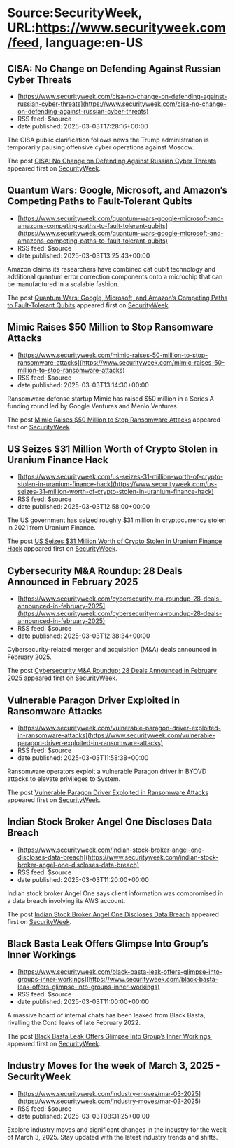 # Source:SecurityWeek, URL:https://www.securityweek.com/feed, language:en-US

## CISA: No Change on Defending Against Russian Cyber Threats
 - [https://www.securityweek.com/cisa-no-change-on-defending-against-russian-cyber-threats](https://www.securityweek.com/cisa-no-change-on-defending-against-russian-cyber-threats)
 - RSS feed: $source
 - date published: 2025-03-03T17:28:16+00:00

<p>The CISA public clarification follows news the Trump administration is temporarily pausing offensive cyber operations against Moscow.</p>
<p>The post <a href="https://www.securityweek.com/cisa-no-change-on-defending-against-russian-cyber-threats/">CISA: No Change on Defending Against Russian Cyber Threats</a> appeared first on <a href="https://www.securityweek.com">SecurityWeek</a>.</p>

## Quantum Wars: Google, Microsoft, and Amazon’s Competing Paths to Fault-Tolerant Qubits
 - [https://www.securityweek.com/quantum-wars-google-microsoft-and-amazons-competing-paths-to-fault-tolerant-qubits](https://www.securityweek.com/quantum-wars-google-microsoft-and-amazons-competing-paths-to-fault-tolerant-qubits)
 - RSS feed: $source
 - date published: 2025-03-03T13:25:43+00:00

<p>Amazon claims its researchers have combined cat qubit technology and additional quantum error correction components onto a microchip that can be manufactured in a scalable fashion.</p>
<p>The post <a href="https://www.securityweek.com/quantum-wars-google-microsoft-and-amazons-competing-paths-to-fault-tolerant-qubits/">Quantum Wars: Google, Microsoft, and Amazon’s Competing Paths to Fault-Tolerant Qubits</a> appeared first on <a href="https://www.securityweek.com">SecurityWeek</a>.</p>

## Mimic Raises $50 Million to Stop Ransomware Attacks
 - [https://www.securityweek.com/mimic-raises-50-million-to-stop-ransomware-attacks](https://www.securityweek.com/mimic-raises-50-million-to-stop-ransomware-attacks)
 - RSS feed: $source
 - date published: 2025-03-03T13:14:30+00:00

<p>Ransomware defense startup Mimic has raised $50 million in a Series A funding round led by Google Ventures and Menlo Ventures.</p>
<p>The post <a href="https://www.securityweek.com/mimic-raises-50-million-to-stop-ransomware-attacks/">Mimic Raises $50 Million to Stop Ransomware Attacks</a> appeared first on <a href="https://www.securityweek.com">SecurityWeek</a>.</p>

## US Seizes $31 Million Worth of Crypto Stolen in Uranium Finance Hack
 - [https://www.securityweek.com/us-seizes-31-million-worth-of-crypto-stolen-in-uranium-finance-hack](https://www.securityweek.com/us-seizes-31-million-worth-of-crypto-stolen-in-uranium-finance-hack)
 - RSS feed: $source
 - date published: 2025-03-03T12:58:00+00:00

<p>The US government has seized roughly $31 million in cryptocurrency stolen in 2021 from Uranium Finance.</p>
<p>The post <a href="https://www.securityweek.com/us-seizes-31-million-worth-of-crypto-stolen-in-uranium-finance-hack/">US Seizes $31 Million Worth of Crypto Stolen in Uranium Finance Hack</a> appeared first on <a href="https://www.securityweek.com">SecurityWeek</a>.</p>

## Cybersecurity M&A Roundup: 28 Deals Announced in February 2025
 - [https://www.securityweek.com/cybersecurity-ma-roundup-28-deals-announced-in-february-2025](https://www.securityweek.com/cybersecurity-ma-roundup-28-deals-announced-in-february-2025)
 - RSS feed: $source
 - date published: 2025-03-03T12:38:34+00:00

<p>Cybersecurity-related merger and acquisition (M&#038;A) deals announced in February 2025. </p>
<p>The post <a href="https://www.securityweek.com/cybersecurity-ma-roundup-28-deals-announced-in-february-2025/">Cybersecurity M&#038;A Roundup: 28 Deals Announced in February 2025</a> appeared first on <a href="https://www.securityweek.com">SecurityWeek</a>.</p>

## Vulnerable Paragon Driver Exploited in Ransomware Attacks
 - [https://www.securityweek.com/vulnerable-paragon-driver-exploited-in-ransomware-attacks](https://www.securityweek.com/vulnerable-paragon-driver-exploited-in-ransomware-attacks)
 - RSS feed: $source
 - date published: 2025-03-03T11:58:38+00:00

<p>Ransomware operators exploit a vulnerable Paragon driver in BYOVD attacks to elevate privileges to System.</p>
<p>The post <a href="https://www.securityweek.com/vulnerable-paragon-driver-exploited-in-ransomware-attacks/">Vulnerable Paragon Driver Exploited in Ransomware Attacks</a> appeared first on <a href="https://www.securityweek.com">SecurityWeek</a>.</p>

## Indian Stock Broker Angel One Discloses Data Breach
 - [https://www.securityweek.com/indian-stock-broker-angel-one-discloses-data-breach](https://www.securityweek.com/indian-stock-broker-angel-one-discloses-data-breach)
 - RSS feed: $source
 - date published: 2025-03-03T11:20:00+00:00

<p>Indian stock broker Angel One says client information was compromised in a data breach involving its AWS account.</p>
<p>The post <a href="https://www.securityweek.com/indian-stock-broker-angel-one-discloses-data-breach/">Indian Stock Broker Angel One Discloses Data Breach</a> appeared first on <a href="https://www.securityweek.com">SecurityWeek</a>.</p>

## Black Basta Leak Offers Glimpse Into Group’s Inner Workings
 - [https://www.securityweek.com/black-basta-leak-offers-glimpse-into-groups-inner-workings](https://www.securityweek.com/black-basta-leak-offers-glimpse-into-groups-inner-workings)
 - RSS feed: $source
 - date published: 2025-03-03T11:00:00+00:00

<p>A massive hoard of internal chats has been leaked from Black Basta, rivalling the Conti leaks of late February 2022.</p>
<p>The post <a href="https://www.securityweek.com/black-basta-leak-offers-glimpse-into-groups-inner-workings/">Black Basta Leak Offers Glimpse Into Group&#8217;s Inner Workings </a> appeared first on <a href="https://www.securityweek.com">SecurityWeek</a>.</p>

## Industry Moves for the week of March 3, 2025 - SecurityWeek
 - [https://www.securityweek.com/industry-moves/mar-03-2025](https://www.securityweek.com/industry-moves/mar-03-2025)
 - RSS feed: $source
 - date published: 2025-03-03T08:31:25+00:00

Explore industry moves and significant changes in the industry for the week of March 3, 2025. Stay updated with the latest industry trends and shifts.

